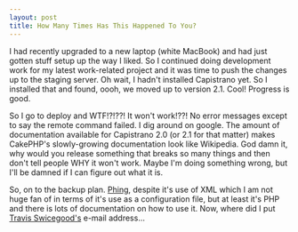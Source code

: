 ```yaml
--- 
layout: post
title: How Many Times Has This Happened To You?
---
```

<p>
I had recently upgraded to a new laptop (white MacBook) and had just gotten stuff setup up the way I liked.  So I continued doing development work for my latest work-related project and it was time to push the changes up to the staging server.  Oh wait, I hadn't installed Capistrano yet.  So I installed that and found, oooh, we moved up to version 2.1.  Cool!  Progress is good.</p>
<p>
So I go to deploy and WTF!?!??! It won't work!??!  No error messages except to say the remote command failed.  I dig around on google.  The amount of documentation available for Capistrano 2.0 (or 2.1 for that matter) makes CakePHP's slowly-growing documentation look like Wikipedia.  God damn it, why would you release something that breaks so many things and then don't tell people WHY it won't work.  Maybe I'm doing something wrong, but I'll be damned if I can figure out what it is.
</p>
<p>
So, on to the backup plan.  <a href="http://phing.info/trac/">Phing</a>, despite it's use of XML which I am not huge fan of in terms of it's use as a configuration file, but at least it's PHP and there is lots of documentation on how to use it.  Now, where did I put <a href="http://domain51.com">Travis Swicegood's</a> e-mail address...
</p> 
